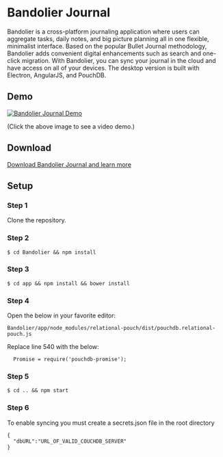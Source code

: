 # Bandolier Journal

Bandolier is a cross-platform journaling application where users can aggregate tasks, daily notes, and big picture planning all in one flexible, minimalist interface. Based on the popular Bullet Journal methodology, Bandolier adds convenient digital enhancements such as search and one-click migration. With Bandolier, you can sync your journal in the cloud and have access on all of your devices. The desktop version is built with Electron, AngularJS, and PouchDB.

## Demo

[![Bandolier Journal Demo](http://img.youtube.com/vi/9F-e8ZAoack/0.jpg)](http://www.fullstackacademy.com/final-projects/bandolier "Bandolier Journal Demo")

\(Click the above image to see a video demo.)

## Download

[Download Bandolier Journal and learn more](https://bandolierjournal.github.io/)

## Setup
### Step 1
Clone the repository.

### Step 2
```
$ cd Bandolier && npm install
```

### Step 3
```
$ cd app && npm install && bower install
```

### Step 4
Open the below in your favorite editor: 
```
Bandolier/app/node_modules/relational-pouch/dist/pouchdb.relational-pouch.js
```
Replace line 540 with the below:
```
  Promise = require('pouchdb-promise');
```

### Step 5
```
$ cd .. && npm start
```

### Step 6
To enable syncing you must create a secrets.json file in the root directory
```
{
  "dbURL":"URL_OF_VALID_COUCHDB_SERVER"
}
```
<!--[![Throughput Graph](https://graphs.waffle.io/BulletJournal/Bullet/throughput.svg)](https://waffle.io/BulletJournal/Bullet/metrics/throughput)-->
